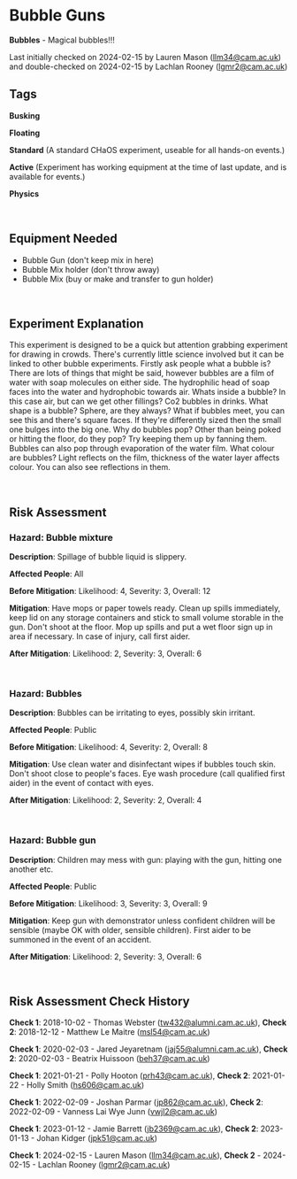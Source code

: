 # Bubble Guns

**Bubbles** - Magical bubbles!!!

Last initially checked on 2024-02-15 by Lauren Mason (llm34@cam.ac.uk) and double-checked on 2024-02-15 by Lachlan Rooney (lgmr2@cam.ac.uk)

## Tags
<!--- Start Tags (DO NOT REMOVE THIS COMMENT) --->

**Busking**

**Floating**

**Standard** (A standard CHaOS experiment, useable for all hands-on events.)

**Active** (Experiment has working equipment at the time of last update, and is available for events.)

**Physics**
<!--- End Tags (DO NOT REMOVE THIS COMMENT) --->

<br/>

## Equipment Needed 
- Bubble Gun (don't keep mix in here)
- Bubble Mix holder (don't throw away)
- Bubble Mix (buy or make and transfer to gun holder)

<br/>

## Experiment Explanation 

This experiment is designed to be a quick but attention grabbing experiment for drawing in crowds. There's currently little science involved but it can be linked to other bubble experiments.
Firstly ask people what a bubble is? There are lots of things that might be said, however bubbles are a film of water with soap molecules on either side. 
The hydrophilic head of soap faces into the water and hydrophobic towards air.
Whats inside a bubble? In this case air, but can we get other fillings? Co2 bubbles in drinks.
What shape is a bubble? Sphere, are they always? What if bubbles meet, you can see this and there's square faces. If they're differently sized then the small one bulges into the big one. 
Why do bubbles pop? Other than being poked or hitting the floor, do they pop? Try keeping them up by fanning them. Bubbles can also pop through evaporation of the water film.
What colour are bubbles? Light reflects on the film, thickness of the water layer affects colour. You can also see reflections in them. 

<br/>

## Risk Assessment

### **Hazard**: Bubble mixture

**Description**: Spillage of bubble liquid is slippery.

**Affected People**: All

**Before Mitigation**: Likelihood: 4, Severity: 3, Overall: 12

**Mitigation**: Have mops or paper towels ready. Clean up spills immediately, keep lid on any storage containers and stick to small volume storable in the gun. Don't shoot at the floor. Mop up spills and put a wet floor sign up in area if necessary. In case of injury, call first aider.

**After Mitigation**: Likelihood: 2, Severity: 3, Overall: 6

<br/>

### **Hazard**: Bubbles

**Description**: Bubbles can be irritating to eyes, possibly skin irritant.

**Affected People**: Public

**Before Mitigation**: Likelihood: 4, Severity: 2, Overall: 8

**Mitigation**: Use clean water and disinfectant wipes if bubbles touch skin. Don't shoot close to people's faces. Eye wash procedure (call qualified first aider) in the event of contact with eyes.

**After Mitigation**: Likelihood: 2, Severity: 2, Overall: 4

<br/>

### **Hazard**: Bubble gun

**Description**: Children may mess with gun: playing with the gun, hitting one another etc.

**Affected People**: Public

**Before Mitigation**: Likelihood: 3, Severity: 3, Overall: 9

**Mitigation**: Keep gun with demonstrator unless confident children will be sensible (maybe OK with older, sensible children). First aider to be summoned in the event of an accident.

**After Mitigation**: Likelihood: 2, Severity: 3, Overall: 6

<br/>

## Risk Assessment Check History 

**Check 1**: 2018-10-02 - Thomas Webster (tw432@alumni.cam.ac.uk), **Check 2**: 2018-12-12 - Matthew Le Maitre (msl54@cam.ac.uk)

**Check 1**: 2020-02-03 - Jared Jeyaretnam (jaj55@alumni.cam.ac.uk), **Check 2**: 2020-02-03 - Beatrix Huissoon (beh37@cam.ac.uk)

**Check 1**: 2021-01-21 - Polly Hooton (prh43@cam.ac.uk), **Check 2**: 2021-01-22 - Holly Smith (hs606@cam.ac.uk)

**Check 1**: 2022-02-09 - Joshan Parmar (jp862@cam.ac.uk), **Check 2**: 2022-02-09 - Vanness Lai Wye Junn (vwjl2@cam.ac.uk)

**Check 1**: 2023-01-12 - Jamie Barrett (jb2369@cam.ac.uk), **Check 2**: 2023-01-13 - Johan Kidger (jpk51@cam.ac.uk)

**Check 1**: 2024-02-15 - Lauren Mason (llm34@cam.ac.uk), **Check 2** - 2024-02-15 - Lachlan Rooney (lgmr2@cam.ac.uk)
